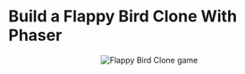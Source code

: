 # Build a Flappy Bird Clone With Phaser

<div align="center">
<img src="game.png" alt="Flappy Bird Clone game">
